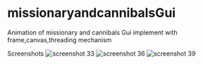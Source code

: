 # missionaryandcannibalsGui
Animation of missionary and cannibals Gui 
implement with frame,canvas,threading mechanism 

Screenshots
![screenshot 33](https://user-images.githubusercontent.com/35558616/39537297-d68c9a44-4e58-11e8-8901-ec2fd3b7d5c3.png)
![screenshot 36](https://user-images.githubusercontent.com/35558616/39537299-d75818f4-4e58-11e8-8059-60746c9b2d52.png)
![screenshot 39](https://user-images.githubusercontent.com/35558616/39537300-d7cc5174-4e58-11e8-81c8-772bc4cee3de.png)


